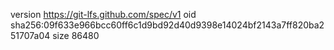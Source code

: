 version https://git-lfs.github.com/spec/v1
oid sha256:09f633e966bcc60ff6c1d9bd92d40d9398e14024bf2143a7ff820ba251707a04
size 86480
